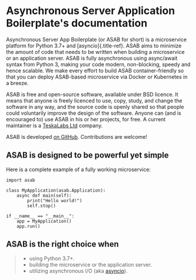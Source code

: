 Asynchronous Server Application Boilerplate\'s documentation
============================================================

Asynchronous Server App Boilerplate (or ASAB for short) is a
microservice platform for Python 3.7+ and [asyncio]{.title-ref}. ASAB
aims to minimize the amount of code that needs to be written when
building a microservice or an application server. ASAB is fully
asynchronous using async/await syntax from Python 3, making your code
modern, non-blocking, speedy and hence scalable. We make every effort to
build ASAB container-friendly so that you can deploy ASAB-based
microservice via Docker or Kubernetes in a breeze.

ASAB is free and open-source software, available under BSD licence. It
means that anyone is freely licenced to use, copy, study, and change the
software in any way, and the source code is openly shared so that people
could voluntarily improve the design of the software. Anyone can (and is
encouraged to) use ASAB in his or her projects, for free. A current
maintainer is a [TeskaLabs Ltd](https://teskalabs.com) company.

ASAB is developed [on GitHub](https://github.com/TeskaLabs/asab/).
Contributions are welcome!

ASAB is designed to be powerful yet simple
------------------------------------------

Here is a complete example of a fully working microservice:

``` {.python}
import asab

class MyApplication(asab.Application):
    async def main(self):
        print("Hello world!")
        self.stop()

if __name__ == "__main__":
    app = MyApplication()
    app.run()
```

ASAB is the right choice when
-----------------------------

> -   using Python 3.7+.
> -   building the microservice or the application server.
> -   utilizing asynchronous I/O (aka
>     [asyncio](https://docs.python.org/3/library/asyncio.html)).
